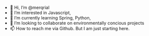 - 👋 Hi, I’m @merqrial
- 👀 I’m interested in Javascript, 
- 🌱 I’m currently learning Spring, Python, 
- 💞️ I’m looking to collaborate on environmentally concious projects
- 📫 How to reach me via Github. But I am just starting here.

<!---
merqrial/merqrial is a ✨ special ✨ repository because its `README.md` (this file) appears on your GitHub profile.
You can click the Preview link to take a look at your changes.
--->
